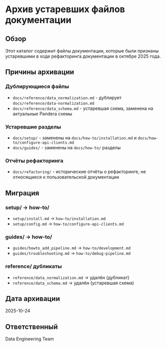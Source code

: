 # Архив устаревших файлов документации

## Обзор

Этот каталог содержит файлы документации, которые были признаны устаревшими в ходе рефакторинга документации в октябре 2025 года.

## Причины архивации

### Дублирующиеся файлы

- `docs/reference/data_normalization.md` - дублирует `docs/reference/data-normalization.md`
- `docs/reference/data_schema.md` - устаревшая схема, заменена на актуальные Pandera схемы

### Устаревшие разделы

- `docs/setup/` - заменены на `docs/how-to/installation.md` и `docs/how-to/configure-api-clients.md`
- `docs/guides/` - заменены на `docs/how-to/` разделы

### Отчёты рефакторинга

- `docs/refactoring/` - исторические отчёты о рефакторинге, не относящиеся к пользовательской документации

## Миграция

### setup/ → how-to/

- `setup/install.md` → `how-to/installation.md`
- `setup/config.md` → `how-to/configure-api-clients.md`

### guides/ → how-to/

- `guides/howto_add_pipeline.md` → `how-to/development.md`
- `guides/troubleshooting.md` → `how-to/debug-pipeline.md`

### reference/ дубликаты

- `reference/data_normalization.md` → удалён (дубликат)
- `reference/data_schema.md` → удалён (устаревшая схема)

## Дата архивации

2025-10-24

## Ответственный

Data Engineering Team
